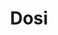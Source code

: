 ---
title: "Dosi"
title_bn: "দোসি গাং"
description: "Dosi gang starts from the Khashiya hill and ends at choto Daud."
---